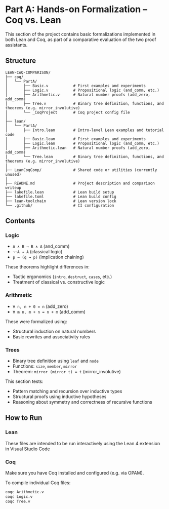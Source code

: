 # Part A: Hands-on Formalization – Coq vs. Lean

This section of the project contains basic formalizations implemented in both Lean and Coq, as part of a comparative evaluation of the two proof assistants.

## Structure
```text
LEAN-CoQ-COMPARISON/
├── coq/
│   └── PartA/
│       ├── Basic.v           # First examples and experiments
│       ├── Logic.v           # Propositional logic (and_comm, etc.)
│       ├── Arithmetic.v      # Natural number proofs (add_zero, add_comm)
│       ├── Tree.v            # Binary tree definition, functions, and theorems (e.g. mirror_involutive)
│       └── _CoqProject       # Coq project config file
│
├── lean/
│   └── PartA/
│       ├── Intro.lean        # Intro-level Lean examples and tutorial code
│       ├── Basic.lean        # First examples and experiments
│       ├── Logic.lean        # Propositional logic (and_comm, etc.)
│       ├── Arithmetic.lean   # Natural number proofs (add_zero, add_comm)
│       └── Tree.lean         # Binary tree definition, functions, and theorems (e.g. mirror_involutive)
│
├── LeanCoqComp/              # Shared code or utilities (currently unused)
│
├── README.md                 # Project description and comparison writeup
├── lakefile.lean             # Lean build setup
├── lakefile.toml             # Lean build config
├── lean-toolchain            # Lean version lock
└── .github/                  # CI configuration
```

## Contents

### Logic

- `A ∧ B → B ∧ A` (and_comm)
- `¬¬A → A` (classical logic)
- `p → (q → p)` (implication chaining)

These theorems highlight differences in:
- Tactic ergonomics (`intro`, `destruct`, `cases`, etc.)
- Treatment of classical vs. constructive logic

### Arithmetic

- `∀ n, n + 0 = n` (add_zero)
- `∀ m n, m + n = n + m` (add_comm)

These were formalized using:
- Structural induction on natural numbers
- Basic rewrites and associativity rules

### Trees

- Binary tree definition using `leaf` and `node`
- Functions: `size`, `member`, `mirror`
- Theorem: `mirror (mirror t) = t` (mirror_involutive)

This section tests:
- Pattern matching and recursion over inductive types
- Structural proofs using inductive hypotheses
- Reasoning about symmetry and correctness of recursive functions

## How to Run

### Lean

These files are intended to be run interactively using the Lean 4 extension in Visual Studio Code

### Coq

Make sure you have Coq installed and configured (e.g. via OPAM).

To compile individual Coq files:

```bash
coqc Arithmetic.v
coqc Logic.v
coqc Tree.v

